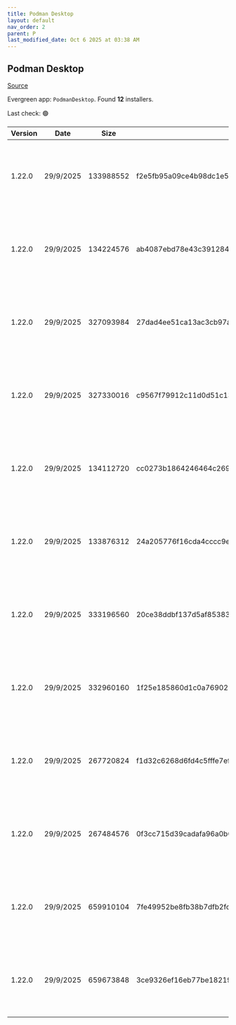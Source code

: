 ```yaml
---
title: Podman Desktop
layout: default
nav_order: 2
parent: P
last_modified_date: Oct 6 2025 at 03:38 AM
---
```


## Podman Desktop

[Source](https://github.com/podman-desktop/podman-desktop)

Evergreen app: `PodmanDesktop`. Found **12** installers.

Last check: 🟢

| Version | Date      | Size      | Sha256                                                           | Architecture | InstallerType | Type | URI                                                                                                                                                                                                                                                |
| ------- | --------- | --------- | ---------------------------------------------------------------- | ------------ | ------------- | ---- | -------------------------------------------------------------------------------------------------------------------------------------------------------------------------------------------------------------------------------------------------- |
| 1.22.0  | 29/9/2025 | 133988552 | f2e5fb95a09ce4b98dc1e5397577771cd7ca9df4336b00586e9c819152153a95 | ARM64        | Portable      | exe  | [https://github.com/podman-desktop/podman-desktop/releases/download/v1.22.0/podman-desktop-1.22.0-arm64.exe](https://github.com/podman-desktop/podman-desktop/releases/download/v1.22.0/podman-desktop-1.22.0-arm64.exe)                           |
| 1.22.0  | 29/9/2025 | 134224576 | ab4087ebd78e43c39128474d70de2b5b8a4bc047551a021b9ac299292c79463a | ARM64        | Default       | exe  | [https://github.com/podman-desktop/podman-desktop/releases/download/v1.22.0/podman-desktop-1.22.0-setup-arm64.exe](https://github.com/podman-desktop/podman-desktop/releases/download/v1.22.0/podman-desktop-1.22.0-setup-arm64.exe)               |
| 1.22.0  | 29/9/2025 | 327093984 | 27dad4ee51ca13ac3cb97a815089bcd4d19dc19a626ea91ff8d470f4eaf66bf0 | ARM64        | Portable      | exe  | [https://github.com/podman-desktop/podman-desktop/releases/download/v1.22.0/podman-desktop-airgap-1.22.0-arm64.exe](https://github.com/podman-desktop/podman-desktop/releases/download/v1.22.0/podman-desktop-airgap-1.22.0-arm64.exe)             |
| 1.22.0  | 29/9/2025 | 327330016 | c9567f79912c11d0d51c1350c28be6a1ebb37fb60af13a4beeec4b372985db93 | ARM64        | Airgap        | exe  | [https://github.com/podman-desktop/podman-desktop/releases/download/v1.22.0/podman-desktop-airgap-1.22.0-setup-arm64.exe](https://github.com/podman-desktop/podman-desktop/releases/download/v1.22.0/podman-desktop-airgap-1.22.0-setup-arm64.exe) |
| 1.22.0  | 29/9/2025 | 134112720 | cc0273b1864246464c269572cae04a25c8484710476d1818b1c8ee3a4aeb7006 | x64          | Default       | exe  | [https://github.com/podman-desktop/podman-desktop/releases/download/v1.22.0/podman-desktop-1.22.0-setup-x64.exe](https://github.com/podman-desktop/podman-desktop/releases/download/v1.22.0/podman-desktop-1.22.0-setup-x64.exe)                   |
| 1.22.0  | 29/9/2025 | 133876312 | 24a205776f16cda4cccc9ef6fab6600f14174308246e3a31a5b517a3ee0e7853 | x64          | Portable      | exe  | [https://github.com/podman-desktop/podman-desktop/releases/download/v1.22.0/podman-desktop-1.22.0-x64.exe](https://github.com/podman-desktop/podman-desktop/releases/download/v1.22.0/podman-desktop-1.22.0-x64.exe)                               |
| 1.22.0  | 29/9/2025 | 333196560 | 20ce38ddbf137d5af8538392cf23fb57a129dd163eca14633ed50371fad6d73c | x64          | Airgap        | exe  | [https://github.com/podman-desktop/podman-desktop/releases/download/v1.22.0/podman-desktop-airgap-1.22.0-setup-x64.exe](https://github.com/podman-desktop/podman-desktop/releases/download/v1.22.0/podman-desktop-airgap-1.22.0-setup-x64.exe)     |
| 1.22.0  | 29/9/2025 | 332960160 | 1f25e185860d1c0a769026135e7a59dfd38580d27d06b1831c0e5762e049494b | x64          | Portable      | exe  | [https://github.com/podman-desktop/podman-desktop/releases/download/v1.22.0/podman-desktop-airgap-1.22.0-x64.exe](https://github.com/podman-desktop/podman-desktop/releases/download/v1.22.0/podman-desktop-airgap-1.22.0-x64.exe)                 |
| 1.22.0  | 29/9/2025 | 267720824 | f1d32c6268d6fd4c5fffe7eff048da1fe7489fb51247b9310922ceb40321a6b7 | x86          | Default       | exe  | [https://github.com/podman-desktop/podman-desktop/releases/download/v1.22.0/podman-desktop-1.22.0-setup.exe](https://github.com/podman-desktop/podman-desktop/releases/download/v1.22.0/podman-desktop-1.22.0-setup.exe)                           |
| 1.22.0  | 29/9/2025 | 267484576 | 0f3cc715d39cadafa96a0b03c849f06448d1e796a3cf7e4d1542b02064933da7 | x86          | Portable      | exe  | [https://github.com/podman-desktop/podman-desktop/releases/download/v1.22.0/podman-desktop-1.22.0.exe](https://github.com/podman-desktop/podman-desktop/releases/download/v1.22.0/podman-desktop-1.22.0.exe)                                       |
| 1.22.0  | 29/9/2025 | 659910104 | 7fe49952be8fb38b7dfb2fc1f2d6ab1922a35579df6119936c57e015bea62ae8 | x86          | Airgap        | exe  | [https://github.com/podman-desktop/podman-desktop/releases/download/v1.22.0/podman-desktop-airgap-1.22.0-setup.exe](https://github.com/podman-desktop/podman-desktop/releases/download/v1.22.0/podman-desktop-airgap-1.22.0-setup.exe)             |
| 1.22.0  | 29/9/2025 | 659673848 | 3ce9326ef16eb77be1821936c963982f21e05b5ff9c1a343dc325f384bee23b3 | x86          | Portable      | exe  | [https://github.com/podman-desktop/podman-desktop/releases/download/v1.22.0/podman-desktop-airgap-1.22.0.exe](https://github.com/podman-desktop/podman-desktop/releases/download/v1.22.0/podman-desktop-airgap-1.22.0.exe)                         |
